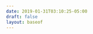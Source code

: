 ```yaml
---
date: 2019-01-31T03:10:25-05:00
draft: false
layout: baseof
---
```

<!-- title: "/ home / kevin-mok" -->
<!-- title: "/ home / kevin" -->
<!-- title: "[ ~ ]" -->
